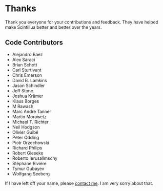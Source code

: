 # Thanks

Thank you everyone for your contributions and feedback. They have helped make
Scintillua better and better over the years.

## Code Contributors

* Alejandro Baez
* Alex Saraci
* Brian Schott
* Carl Sturtivant
* Chris Emerson
* David B. Lamkins
* Jason Schindler
* Jeff Stone
* Joshua Krämer
* Klaus Borges
* M Rawash
* Marc André Tanner
* Martin Morawetz
* Michael T. Richter
* Neil Hodgson
* Olivier Guibé
* Peter Odding
* Piotr Orzechowski
* Richard Philips
* Robert Gieseke
* Roberto Ierusalimschy
* Stéphane Rivière
* Tymur Gubayev
* Wolfgang Seeberg

If I have left off your name, please [contact me][]. I am very sorry about that.

[contact me]: README.html#Contact
